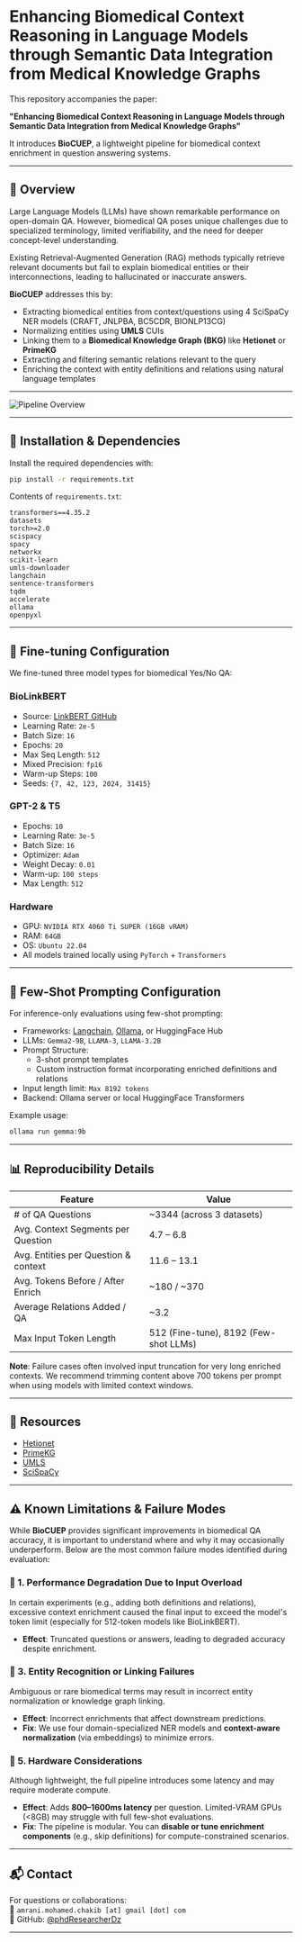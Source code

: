 # Enhancing Biomedical Context Reasoning in Language Models through Semantic Data Integration from Medical Knowledge Graphs

This repository accompanies the paper:

**"Enhancing Biomedical Context Reasoning in Language Models through Semantic Data Integration from Medical Knowledge Graphs"**

It introduces **BioCUEP**, a lightweight pipeline for biomedical context enrichment in question answering systems.

---

## 🧠 Overview

Large Language Models (LLMs) have shown remarkable performance on open-domain QA. However, biomedical QA poses unique challenges due to specialized terminology, limited verifiability, and the need for deeper concept-level understanding.

Existing Retrieval-Augmented Generation (RAG) methods typically retrieve relevant documents but fail to explain biomedical entities or their interconnections, leading to hallucinated or inaccurate answers.

**BioCUEP** addresses this by:

- Extracting biomedical entities from context/questions using 4 SciSpaCy NER models (CRAFT, JNLPBA, BC5CDR, BIONLP13CG)
- Normalizing entities using **UMLS** CUIs
- Linking them to a **Biomedical Knowledge Graph (BKG)** like **Hetionet** or **PrimeKG**
- Extracting and filtering semantic relations relevant to the query
- Enriching the context with entity definitions and relations using natural language templates

---

![Pipeline Overview](https://github.com/user-attachments/assets/02d89495-2866-4f3e-a875-46c8452cc3d3)

---

## 🚀 Installation & Dependencies

Install the required dependencies with:

```bash
pip install -r requirements.txt
```

Contents of `requirements.txt`:

```
transformers==4.35.2
datasets
torch>=2.0
scispacy
spacy
networkx
scikit-learn
umls-downloader
langchain
sentence-transformers
tqdm
accelerate
ollama
openpyxl
```

---

## 🧺 Fine-tuning Configuration

We fine-tuned three model types for biomedical Yes/No QA:

### BioLinkBERT
- Source: [LinkBERT GitHub](https://github.com/michiyasunaga/LinkBERT)
- Learning Rate: `2e-5`
- Batch Size: `16`
- Epochs: `20`
- Max Seq Length: `512`
- Mixed Precision: `fp16`
- Warm-up Steps: `100`
- Seeds: `{7, 42, 123, 2024, 31415}`

### GPT-2 & T5
- Epochs: `10`
- Learning Rate: `3e-5`
- Batch Size: `16`
- Optimizer: `Adam`
- Weight Decay: `0.01`
- Warm-up: `100 steps`
- Max Length: `512`

### Hardware
- GPU: `NVIDIA RTX 4060 Ti SUPER (16GB vRAM)`
- RAM: `64GB`
- OS: `Ubuntu 22.04`
- All models trained locally using `PyTorch` + `Transformers`

---

## 🤖 Few-Shot Prompting Configuration

For inference-only evaluations using few-shot prompting:

- Frameworks: [Langchain](https://www.langchain.com/), [Ollama](https://ollama.ai/), or HuggingFace Hub
- LLMs: `Gemma2-9B`, `LLAMA-3`, `LLAMA-3.2B`
- Prompt Structure:
  - 3-shot prompt templates
  - Custom instruction format incorporating enriched definitions and relations
- Input length limit: `Max 8192 tokens`
- Backend: Ollama server or local HuggingFace Transformers

Example usage:
```bash
ollama run gemma:9b
```

---

## 📊 Reproducibility Details

| Feature                             | Value                                     |
|-------------------------------------|-------------------------------------------|
| # of QA Questions                   | ~3344 (across 3 datasets)                 |
| Avg. Context Segments per Question  | 4.7 – 6.8                                 |
| Avg. Entities per Question & context| 11.6 – 13.1                               |
| Avg. Tokens Before / After Enrich   | ~180 / ~370                               |
| Average Relations Added / QA        | ~3.2                                      |
| Max Input Token Length              | 512 (Fine-tune), 8192 (Few-shot LLMs)     |

**Note**: Failure cases often involved input truncation for very long enriched contexts. We recommend trimming content above 700 tokens per prompt when using models with limited context windows.



---

## 📌 Resources

- [Hetionet](https://het.io/)
- [PrimeKG](https://zitniklab.hms.harvard.edu/projects/PrimeKG/)
- [UMLS](https://www.nlm.nih.gov/research/umls/)
- [SciSpaCy](https://allenai.github.io/scispacy/)

---


## ⚠️ Known Limitations & Failure Modes

While **BioCUEP** provides significant improvements in biomedical QA accuracy, it is important to understand where and why it may occasionally underperform. Below are the most common failure modes identified during evaluation:

### 🔹 1. Performance Degradation Due to Input Overload
In certain experiments (e.g., adding both definitions and relations), excessive context enrichment caused the final input to exceed the model's token limit (especially for 512-token models like BioLinkBERT).

- **Effect**: Truncated questions or answers, leading to degraded accuracy despite enrichment.

### 🔹 3. Entity Recognition or Linking Failures
Ambiguous or rare biomedical terms may result in incorrect entity normalization or knowledge graph linking.

- **Effect**: Incorrect enrichments that affect downstream predictions.
- **Fix**: We use four domain-specialized NER models and **context-aware normalization** (via embeddings) to minimize errors.

### 🔹 5. Hardware Considerations
Although lightweight, the full pipeline introduces some latency and may require moderate compute.

- **Effect**: Adds **800–1600ms latency** per question. Limited-VRAM GPUs (<8GB) may struggle with full few-shot evaluations.
- **Fix**: The pipeline is modular. You can **disable or tune enrichment components** (e.g., skip definitions) for compute-constrained scenarios.

---
## 📬 Contact

For questions or collaborations:  
📧 `amrani.mohamed.chakib [at] gmail [dot] com`  
🔗 GitHub: [@phdResearcherDz](https://github.com/phdResearcherDz)

---
